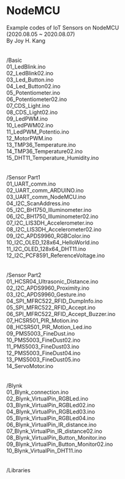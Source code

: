 # NodeMCU
Example codes of IoT Sensors on NodeMCU <br>
(2020.08.05 ~ 2020.08.07)<br>
By Joy H. Kang<br>
<br><br>
/Basic<br>
	01_LedBlink.ino<br>
	02_LedBlink02.ino<br>
	03_Led_Button.ino<br>
	04_Led_Button02.ino<br>
	05_Potentiometer.ino<br>
	06_Potentiometer02.ino<br>
	07_CDS_Light.ino<br>
	08_CDS_Light02.ino<br>
	09_LedPWM.ino<br>
	10_LedPWM02.ino<br>
	11_LedPWM_Potentio.ino<br>
	12_MotorPWM.ino<br>
	13_TMP36_Temperature.ino<br>
	14_TMP36_Temperature02.ino<br>
	15_DHT11_Temperature_Humidity.ino<br>
<br><br>
/Sensor Part1<br>
	01_UART_comm.ino<br>
	02_UART_comm_ARDUINO.ino<br>
	03_UART_comm_NodeMCU.ino<br>
	04_I2C_ScanAddress.ino<br>
	05_I2C_BH1750_Illuminometer.ino<br>
	06_I2C_BH1750_Illuminometer02.ino<br>
	07_I2C_LIS3DH_Accelerometer.ino<br>
	08_I2C_LIS3DH_Accelerometer02.ino<br>
	09_I2C_APDS9960_RGBColor.ino<br>
	10_I2C_OLED_128x64_HelloWorld.ino<br>
	11_I2C_OLED_128x64_DHT11.ino<br>
	12_I2C_PCF8591_ReferenceVoltage.ino<br>
<br><br>
/Sensor Part2<br>
	01_HCSR04_Ultrasonic_Distance.ino<br>
	02_I2C_APDS9960_Proximity.ino<br>
	03_I2C_APDS9960_Gesture.ino<br>
	04_SPI_MFRC522_RFID_DumpInfo.ino<br>
	05_SPI_MFRC522_RFID_Accept.ino<br>
	06_SPI_MFRC522_RFID_Accept_Buzzer.ino<br>
	07_HCSR501_PIR_Motion.ino<br>
	08_HCSR501_PIR_Motion_Led.ino<br>
	09_PMS5003_FineDust.ino<br>
	10_PMS5003_FineDust02.ino<br>
	11_PMS5003_FineDust03.ino<br>
	12_PMS5003_FineDust04.ino<br>
	13_PMS5003_FineDust05.ino<br>
	14_ServoMotor.ino<br>
<br><br>
/Blynk<br>
	01_Blynk_connection.ino<br>
	02_Blynk_VirtualPin_RGBLed.ino<br>
	03_Blynk_VirtualPin_RGBLed02.ino<br>
	04_Blynk_VirtualPin_RGBLed03.ino<br>
	05_Blynk_VirtualPin_RGBLed04.ino<br>
	06_Blynk_VirtualPin_IR_distance.ino<br>
	07_Blynk_VirtualPin_IR_distance02.ino<br>
	08_Blynk_VirtualPin_Button_Monitor.ino<br>
	09_Blynk_VirtualPin_Button_Monitor02.ino<br>
	10_Blynk_VirtualPin_DHT11.ino<br>
<br><br>
/Libraries<br>
